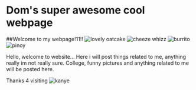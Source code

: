 # Dom's super awesome cool webpage

##Welcome to my webpage!11!!
![lovely oatcake](https://timetocookonline.files.wordpress.com/2016/12/staffsoatcakes.jpg)
![cheeze whizz](https://i.postimg.cc/kDm2ms9p/533-E8-C2-B-D1-C6-48-AD-93-FF-C658-F763051-F.jpg)
![burrito](https://i.postimg.cc/6TWBcmBt/IMG-0288.jpg)
![pinoy](https://i.ibb.co/KzKkhHq/IMG-3879.jpg)

Hello, welcome to website...
Here i will post things related to me, anything really im not really sure.
College, funny pictures and anything related to me will be posted here.

Thanks 4 visiting
![kanye](https://i.ytimg.com/vi/AEcmLCEk_iw/maxresdefault.jpg)
